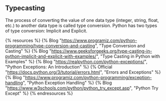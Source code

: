 ## Typecasting 

The process of converting the value of one data type (integer, string, float, etc.) to another data type is called type conversion. Python has two types of type conversion: Implicit and Explicit.

{% resources %}
  {% Blog "https://www.programiz.com/python-programming/type-conversion-and-casting", "Type Conversion and Casting" %}
  {% Blog "https://www.geeksforgeeks.org/type-casting-in-python-implicit-and-explicit-with-examples/", "Type Casting in Python with Examples" %}
  {% Blog "https://realpython.com/python-exceptions/", "Python Exceptions: An Introduction" %}
  {% Official "https://docs.python.org/3/tutorial/errors.html", "Errors and Exceptions" %}
  {% Blog "https://www.programiz.com/python-programming/exception-handling", "Python Exception Handling" %}
  {% Blog "https://www.w3schools.com/python/python_try_except.asp", "Python Try Except" %}
{% endresources %}


